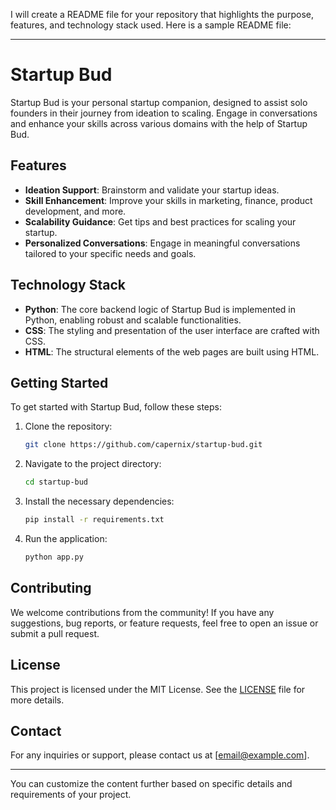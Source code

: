 I will create a README file for your repository that highlights the purpose, features, and technology stack used. Here is a sample README file:

---

# Startup Bud

Startup Bud is your personal startup companion, designed to assist solo founders in their journey from ideation to scaling. Engage in conversations and enhance your skills across various domains with the help of Startup Bud.

## Features

- **Ideation Support**: Brainstorm and validate your startup ideas.
- **Skill Enhancement**: Improve your skills in marketing, finance, product development, and more.
- **Scalability Guidance**: Get tips and best practices for scaling your startup.
- **Personalized Conversations**: Engage in meaningful conversations tailored to your specific needs and goals.

## Technology Stack

- **Python**: The core backend logic of Startup Bud is implemented in Python, enabling robust and scalable functionalities.
- **CSS**: The styling and presentation of the user interface are crafted with CSS.
- **HTML**: The structural elements of the web pages are built using HTML.

## Getting Started

To get started with Startup Bud, follow these steps:

1. Clone the repository:
    ```bash
    git clone https://github.com/capernix/startup-bud.git
    ```
2. Navigate to the project directory:
    ```bash
    cd startup-bud
    ```
3. Install the necessary dependencies:
    ```bash
    pip install -r requirements.txt
    ```
4. Run the application:
    ```bash
    python app.py
    ```

## Contributing

We welcome contributions from the community! If you have any suggestions, bug reports, or feature requests, feel free to open an issue or submit a pull request.

## License

This project is licensed under the MIT License. See the [LICENSE](LICENSE) file for more details.

## Contact

For any inquiries or support, please contact us at [email@example.com].

---

You can customize the content further based on specific details and requirements of your project.
